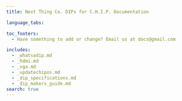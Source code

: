 ```yaml
---
title: Next Thing Co. DIPs for C.H.I.P. Documentation

language_tabs:

toc_footers:
  - Have something to add or change? Email us at docs@gmail.com

includes:
  - _whatsadip.md
  - _hdmi.md
  - _vga.md
  - _updatechipos.md
  - _dip_specifications.md
  - _dip_makers_guide.md
search: true
---
```


